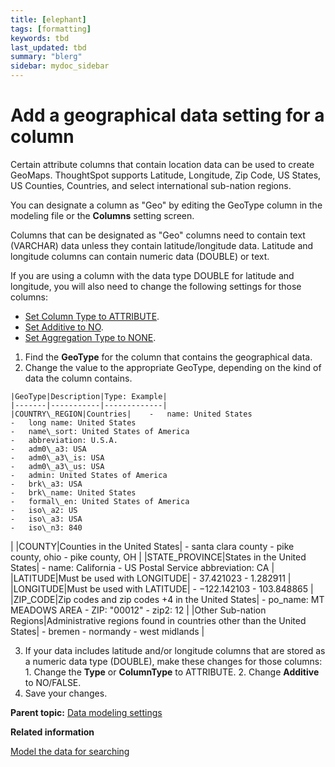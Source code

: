 ```yaml
---
title: [elephant]
tags: [formatting]
keywords: tbd
last_updated: tbd
summary: "blerg"
sidebar: mydoc_sidebar
---
```

# Add a geographical data setting for a column

Certain attribute columns that contain location data can be used to create GeoMaps. ThoughtSpot supports Latitude, Longitude, Zip Code, US States, US Counties, Countries, and select international sub-nation regions.

You can designate a column as "Geo" by editing the GeoType column in the modeling file or the **Columns** setting screen.

Columns that can be designated as "Geo" columns need to contain text \(VARCHAR\) data unless they contain latitude/longitude data. Latitude and longitude columns can contain numeric data \(DOUBLE\) or text.

If you are using a column with the data type DOUBLE for latitude and longitude, you will also need to change the following settings for those columns:

-   [Set Column Type to ATTRIBUTE](change_column_type.html#).
-   [Set Additive to NO](change_column_additive.html#).
-   [Set Aggregation Type to NONE](change_aggreg_type.html#).

1.   Find the **GeoType** for the column that contains the geographical data. 
2.   Change the value to the appropriate GeoType, depending on the kind of data the column contains. 

    |GeoType|Description|Type: Example|
    |-------|-----------|-------------|
    |COUNTRY\_REGION|Countries|    -   name: United States
    -   long name: United States
    -   name\_sort: United States of America
    -   abbreviation: U.S.A.
    -   adm0\_a3: USA
    -   adm0\_a3\_is: USA
    -   adm0\_a3\_us: USA
    -   admin: United States of America
    -   brk\_a3: USA
    -   brk\_name: United States
    -   formal\_en: United States of America
    -   iso\_a2: US
    -   iso\_a3: USA
    -   iso\_n3: 840
|
    |COUNTY|Counties in the United States|     -   santa clara county
    -   pike county, ohio
    -   pike county, OH
 |
    |STATE\_PROVINCE|States in the United States|    -   name: California
    -   US Postal Service abbreviation: CA
|
    |LATITUDE|Must be used with LONGITUDE|    -   37.421023
    -   1.282911
|
    |LONGITUDE|Must be used with LATITUDE|    -   −122.142103
    -   103.848865
|
    |ZIP\_CODE|Zip codes and zip codes +4 in the United States|    -   po\_name: MT MEADOWS AREA
    -   ZIP: "00012"
    -   zip2: 12
|
    |Other Sub-nation Regions|Administrative regions found in countries other than the United States|     -   bremen
    -   normandy
    -   west midlands
 |

3.   If your data includes latitude and/or longitude columns that are stored as a numeric data type \(DOUBLE\), make these changes for those columns: 
    1.   Change the **Type** or **ColumnType** to ATTRIBUTE. 
    2.   Change **Additive** to NO/FALSE. 
4.   Save your changes. 

**Parent topic:** [Data modeling settings](../../admin/data_modeling/data_modeling_settings.html)

**Related information**  


[Model the data for searching](semantic_modeling.html#)

